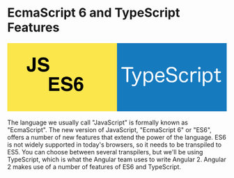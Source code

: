 # EcmaScript 6 and TypeScript Features

![ES6/TypeScript](../images/es6-typescript.png "ES6 and TypeScript")

The language we usually call "JavaScript" is formally known as "EcmaScript".
The new version of JavaScript, "EcmaScript 6" or "ES6", offers a number of new features that extend the power of the language.
ES6 is not widely supported in today's browsers, so it needs to be transpiled to ES5. 
You can choose between several transpilers, but we'll be using TypeScript, 
which is what the Angular team uses to write Angular 2. Angular 2 makes use of a number of features of ES6 and TypeScript.
